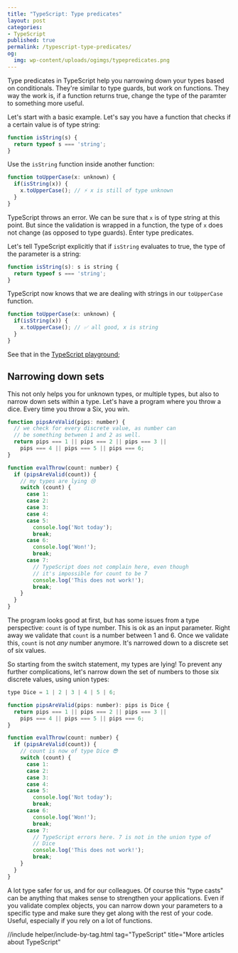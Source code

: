 ```yaml
---
title: "TypeScript: Type predicates"
layout: post
categories:
- TypeScript
published: true
permalink: /typescript-type-predicates/
og:
  img: wp-content/uploads/ogimgs/typepredicates.png
---
```


Type predicates in TypeScript help you narrowing down your types based on conditionals. They're similar to type guards, but work on functions.
They way the work is, if a function returns true, change the type of the paramter to something more useful.

Let's start with a basic example. Let's say you have a function that checks if a certain value is of type string:

```javascript
function isString(s) {
  return typeof s === 'string';
}
```

Use the `isString` function inside another function:

```javascript
function toUpperCase(x: unknown) {
  if(isString(x)) {
    x.toUpperCase(); // ⚡️ x is still of type unknown
  }
}
```

TypeScript throws an error. We can be sure that `x` is of type string at this point. But since the validation is wrapped in 
a function, the type of `x` does not change (as opposed to type guards). Enter type predicates.

Let's tell TypeScript explicitly that if `isString` evaluates to true, the type of the parameter is a string:

```javascript
function isString(s): s is string {
  return typeof s === 'string';
}
```

TypeScript now knows that we are dealing with strings in our `toUpperCase` function.

```javascript
function toUpperCase(x: unknown) {
  if(isString(x)) {
    x.toUpperCase(); // ✅ all good, x is string
  }
}
```

See that in the [TypeScript playground](https://www.typescriptlang.org/play/index.html#src=function%20isString(s)%3A%20s%20is%20string%20%7B%0D%0A%20%20return%20typeof%20s%20%3D%3D%3D%20'string'%3B%0D%0A%7D%0D%0A%0D%0Afunction%20toUpperCase(x%3A%20unknown)%20%7B%0D%0A%20%20if(isString(x))%20%7B%0D%0A%20%20%20%20x.toUpperCase()%3B%20%2F%2F%20%E2%9A%A1%EF%B8%8F%0D%0A%20%20%7D%0D%0A%7D);

## Narrowing down sets

This not only helps you for unknown types, or multiple types, but also to narrow down sets within a type. Let's have a program where
you throw a dice. Every time you throw a Six, you win.

```javascript
function pipsAreValid(pips: number) {
  // we check for every discrete value, as number can 
  // be something between 1 and 2 as well.
  return pips === 1 || pips === 2 || pips === 3 ||
    pips === 4 || pips === 5 || pips === 6;
}

function evalThrow(count: number) {
  if (pipsAreValid(count)) {
    // my types are lying 😢
    switch (count) {
      case 1:
      case 2:
      case 3:
      case 4:
      case 5:
        console.log('Not today');
        break;
      case 6:
        console.log('Won!');
        break;
      case 7:
        // TypeScript does not complain here, even though
        // it's impossible for count to be 7
        console.log('This does not work!');
        break;
    }
  }
}
```

The program looks good at first, but has some issues from a type perspective: `count` is of type number. This is ok as an input
parameter. Right away we validate that `count` is a number between 1 and 6. Once we validate this, `count` is not *any* number anymore.
It's narrowed down to a discrete set of six values.

So starting from the switch statement, my types are lying! To prevent any further complications, let's narrow down the set of numbers
to those six discrete values, using union types:

```javascript
type Dice = 1 | 2 | 3 | 4 | 5 | 6;

function pipsAreValid(pips: number): pips is Dice {
  return pips === 1 || pips === 2 || pips === 3 ||
    pips === 4 || pips === 5 || pips === 6;
}

function evalThrow(count: number) {
  if (pipsAreValid(count)) {
    // count is now of type Dice 😎
    switch (count) {
      case 1:
      case 2:
      case 3:
      case 4:
      case 5:
        console.log('Not today');
        break;
      case 6:
        console.log('Won!');
        break;
      case 7:
        // TypeScript errors here. 7 is not in the union type of 
        // Dice
        console.log('This does not work!');
        break;
    }
  }
}
```

A lot type safer for us, and for our colleagues. Of course this "type casts" can be anything that makes sense to strengthen your
applications. Even if you validate complex objects, you can narrow down your parameters to a specific type and make sure they
get along with the rest of your code. Useful, especially if you rely on a lot of functions.

 //include helper/include-by-tag.html tag="TypeScript" title="More articles about TypeScript"
